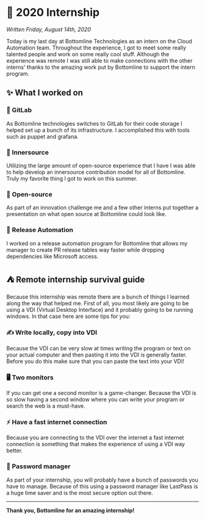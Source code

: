# 💼 2020 Internship

_Written Friday, August 14th, 2020_

Today is my last day at Bottomline Technologies as an intern on the Cloud Automation team. Throughout the experience, I got to meet some really talented people and work on some really cool stuff. Although the experience was remote I was still able to make connections with the other interns' thanks to the amazing work put by Bottomline to support the intern program.

## ✨ What I worked on

### 🦊 GitLab

As Bottomline technologies switches to GitLab for their code storage I helped set up a bunch of its infrastructure. I accomplished this with tools such as puppet and grafana.

### 🤝 Innersource

Utilizing the large amount of open-source experience that I have I was able to help develop an innersource contribution model for all of Bottomline. Truly my favorite thing I got to work on this summer.

### 🚀 Open-source

As part of an innovation challenge me and a few other interns put together a presentation on what open source at Bottomline could look like.

### 🤖 Release Automation

I worked on a release automation program for Bottomline that allows my manager to create PR release tables way faster while dropping dependencies like Microsoft access.

## ⛺️ Remote internship survival guide

Because this internship was remote there are a bunch of things I learned along the way that helped me. First of all, you most likely are going to be using a VDI (Virtual Desktop Interface) and it probably going to be running windows. In that case here are some tips for you:

### ✍️ Write locally, copy into VDI

Because the VDI can be very slow at times writing the program or text on your actual computer and then pasting it into the VDI is generally faster. Before you do this make sure that you can paste the text into your VDI!

### 🖥 Two monitors

If you can get one a second monitor is a game-changer. Because the VDI is so slow having a second window where you can write your program or search the web is a must-have.

### ⚡️ Have a fast internet connection

Because you are connecting to the VDI over the internet a fast internet connection is something that makes the experience of using a VDI way better.

### 🔐 Password manager

As part of your internship, you will probably have a bunch of passwords you have to manage. Because of this using a password manager like LastPass is a huge time saver and is the most secure option out there.

---

**Thank you, Bottomline for an amazing internship!**
